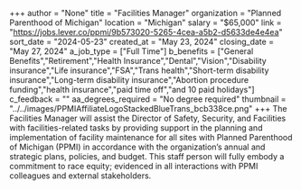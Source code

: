 +++
author = "None"
title = "Facilities Manager"
organization = "Planned Parenthood of Michigan"
location = "Michigan"
salary = "$65,000"
link = "https://jobs.lever.co/ppmi/9b573020-5265-4cea-a5b2-d5633de4e4ea"
sort_date = "2024-05-23"
created_at = "May 23, 2024"
closing_date = "May 27, 2024"
a_job_type = ["Full Time"]
b_benefits = ["General Benefits","Retirement","Health Insurance","Dental","Vision","Disability insurance","Life insurance","FSA","Trans health","Short-term disability insurance","Long-term disability insurance","Abortion procedure funding","health insurance","paid time off","and 10 paid holidays"]
c_feedback = ""
aa_degrees_required = "No degree required"
thumbnail = "../../images/PPMIAffiliateLogoStackedBlueTrans_bcb338ce.png"
+++
The Facilities Manager will assist the Director of Safety, Security, and Facilities with facilities-related tasks by providing support in the planning and implementation of facility maintenance for all sites with Planned Parenthood of Michigan (PPMI) in accordance with the organization’s annual and strategic plans, policies, and budget. This staff person will fully embody a commitment to race equity; evidenced in all interactions with PPMI colleagues and external stakeholders.